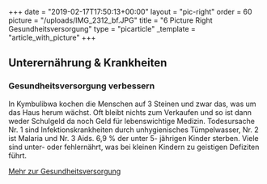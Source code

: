 +++
date = "2019-02-17T17:50:13+00:00"
layout = "pic-right"
order = 60
picture = "/uploads/IMG_2312_bf.JPG"
title = "6 Picture Right Gesundheitsversorgung"
type = "picarticle"
_template = "article_with_picture"
+++

## **Unterernährung & Krankheiten**

### **Gesundheitsversorgung verbessern**

In Kymbulibwa kochen die Menschen auf 3 Steinen und zwar das, was um das Haus herum wächst. Oft bleibt nichts zum Verkaufen und so ist dann weder Schulgeld da noch Geld für lebenswichtige Medizin. Todesursache Nr. 1 sind Infektionskrankheiten durch unhygienisches Tümpelwasser, Nr. 2 ist Malaria und Nr. 3 Aids. 6,9 % der unter 5- jährigen Kinder sterben. Viele sind unter- oder fehlernährt, was bei kleinen Kindern zu geistigen Defiziten führt.

[Mehr zur Gesundheitsversorgung](/projekte/gesundheitsversorgung)
